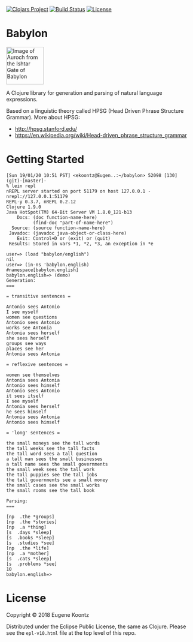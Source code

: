 [![Clojars Project](https://img.shields.io/clojars/v/babylon.svg)](https://clojars.org/babylon)
[![Build Status](https://secure.travis-ci.org/ekoontz/babylon.png?branch=master)](http://travis-ci.org/ekoontz/babylon)
[![License](https://img.shields.io/badge/License-EPL%201.0-red.svg)](https://opensource.org/licenses/EPL-1.0)

# Babylon

<div>
  <img alt="Image of Auroch from the Ishtar Gate of Babylon" 
       src="https://www.ancient.eu/uploads/images/738.jpg?v=1485682813" height="100">
</div>

A Clojure library for generation and parsing of natural language expressions.

Based on a linguistic theory called HPSG (Head Driven Phrase Structure Grammar). More about HPSG:

- http://hpsg.stanford.edu/
- https://en.wikipedia.org/wiki/Head-driven_phrase_structure_grammar

# Getting Started

```
[Sun 19/01/20 10:51 PST] <ekoontz@Eugen..:~/babylon> 52098 [130]  (git)-[master]-
% lein repl
nREPL server started on port 51179 on host 127.0.0.1 - nrepl://127.0.0.1:51179
REPL-y 0.3.7, nREPL 0.2.12
Clojure 1.9.0
Java HotSpot(TM) 64-Bit Server VM 1.8.0_121-b13
    Docs: (doc function-name-here)
          (find-doc "part-of-name-here")
  Source: (source function-name-here)
 Javadoc: (javadoc java-object-or-class-here)
    Exit: Control+D or (exit) or (quit)
 Results: Stored in vars *1, *2, *3, an exception in *e

user=> (load "babylon/english")
nil
user=> (in-ns 'babylon.english)
#namespace[babylon.english]
babylon.english=> (demo)
Generation:
===

= transitive sentences =

Antonio sees Antonio
I see myself
women see questions
Antonio sees Antonio
works see Antonia
Antonia sees herself
she sees herself
groups see ways
places see her
Antonia sees Antonia

= reflexive sentences =

women see themselves
Antonia sees Antonia
Antonio sees himself
Antonio sees Antonio
it sees itself
I see myself
Antonia sees herself
he sees himself
Antonia sees Antonia
Antonio sees himself

= 'long' sentences =

the small moneys see the tall words
the tall weeks see the tall facts
the tall word sees a tall question
a tall man sees the small businesses
a tall name sees the small governments
the small week sees the tall work
the tall puppies see the tall jobs
the tall governments see a small money
the small cases see the small works
the small rooms see the tall book

Parsing:
===

[np  .the *groups]
[np  .the *stories]
[np  .a *thing]
[s  .days *sleep]
[s  .books *sleep]
[s  .studies *see]
[np  .the *life]
[np  .a *mother]
[s  .cats *sleep]
[s  .problems *see]
10
babylon.english=>
```

# License

Copyright © 2018 Eugene Koontz

Distributed under the Eclipse Public License, the same as Clojure.
Please see the `epl-v10.html` file at the top level of this repo.
